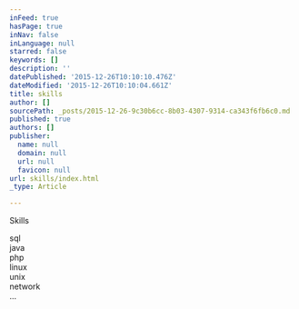 ```yaml
---
inFeed: true
hasPage: true
inNav: false
inLanguage: null
starred: false
keywords: []
description: ''
datePublished: '2015-12-26T10:10:10.476Z'
dateModified: '2015-12-26T10:10:04.661Z'
title: skills
author: []
sourcePath: _posts/2015-12-26-9c30b6cc-8b03-4307-9314-ca343f6fb6c0.md
published: true
authors: []
publisher:
  name: null
  domain: null
  url: null
  favicon: null
url: skills/index.html
_type: Article

---
```

Skills

sql  
java  
php  
linux  
unix  
network  
...